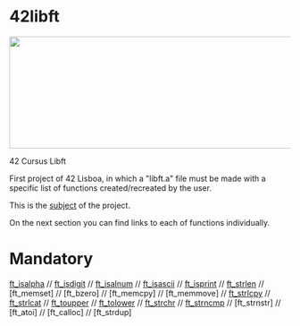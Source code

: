 # 42libft
</p>
<p align="center">
  <img width="600" height="200" src="https://user-images.githubusercontent.com/114630189/196712772-8f09791f-cea1-478a-8150-76c83c680913.jpg">
</p>
42 Cursus Libft</p>
</p>
First project of 42 Lisboa, in which a "libft.a" file must be made with a specific list of functions created/recreated by the user.
</p>

This is the [subject](https://github.com/zecalejo/42libft/files/9821185/dfads.pdf) of the project.
</p>
On the next section you can find links to each of functions individually.

# Mandatory

[ft_isalpha](https://github.com/zecalejo/42libft/blob/master/ft_isalpha.c) // [ft_isdigit](https://github.com/zecalejo/42libft/blob/master/ft_isdigit) // [ft_isalnum](https://github.com/zecalejo/42libft/blob/master/ft_isalnum) // [ft_isascii](https://github.com/zecalejo/42libft/blob/master/ft_isascii) // [ft_isprint](https://github.com/zecalejo/42libft/blob/master/ft_isprint) // [ft_strlen](https://github.com/zecalejo/42libft/blob/master/ft_strlen) // [ft_memset] // [ft_bzero] // [ft_memcpy] // [ft_memmove] // [ft_strlcpy](https://github.com/zecalejo/42libft/blob/master/ft_strlcpy) // [ft_strlcat](https://github.com/zecalejo/42libft/blob/master/ft_strlcat) // [ft_toupper](https://github.com/zecalejo/42libft/blob/master/ft_toupper) // [ft_tolower](https://github.com/zecalejo/42libft/blob/master/ft_tolower) // [ft_strchr](https://github.com/zecalejo/42libft/blob/master/ft_strchr) // [ft_strncmp](https://github.com/zecalejo/42libft/blob/master/ft_strncmp) // [ft_strnstr] // [ft_atoi] // [ft_calloc] // [ft_strdup]
